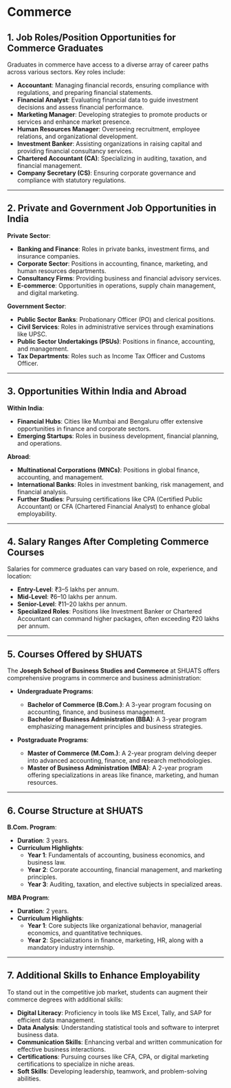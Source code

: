 # Commerce

## 1. Job Roles/Position Opportunities for Commerce Graduates

Graduates in commerce have access to a diverse array of career paths across various sectors. Key roles include:

- **Accountant**: Managing financial records, ensuring compliance with regulations, and preparing financial statements.
- **Financial Analyst**: Evaluating financial data to guide investment decisions and assess financial performance.
- **Marketing Manager**: Developing strategies to promote products or services and enhance market presence.
- **Human Resources Manager**: Overseeing recruitment, employee relations, and organizational development.
- **Investment Banker**: Assisting organizations in raising capital and providing financial consultancy services.
- **Chartered Accountant (CA)**: Specializing in auditing, taxation, and financial management.
- **Company Secretary (CS)**: Ensuring corporate governance and compliance with statutory regulations.

---

## 2. Private and Government Job Opportunities in India

**Private Sector**:

- **Banking and Finance**: Roles in private banks, investment firms, and insurance companies.
- **Corporate Sector**: Positions in accounting, finance, marketing, and human resources departments.
- **Consultancy Firms**: Providing business and financial advisory services.
- **E-commerce**: Opportunities in operations, supply chain management, and digital marketing.

**Government Sector**:

- **Public Sector Banks**: Probationary Officer (PO) and clerical positions.
- **Civil Services**: Roles in administrative services through examinations like UPSC.
- **Public Sector Undertakings (PSUs)**: Positions in finance, accounting, and management.
- **Tax Departments**: Roles such as Income Tax Officer and Customs Officer.

---

## 3. Opportunities Within India and Abroad

**Within India**:

- **Financial Hubs**: Cities like Mumbai and Bengaluru offer extensive opportunities in finance and corporate sectors.
- **Emerging Startups**: Roles in business development, financial planning, and operations.

**Abroad**:

- **Multinational Corporations (MNCs)**: Positions in global finance, accounting, and management.
- **International Banks**: Roles in investment banking, risk management, and financial analysis.
- **Further Studies**: Pursuing certifications like CPA (Certified Public Accountant) or CFA (Chartered Financial Analyst) to enhance global employability.

---

## 4. Salary Ranges After Completing Commerce Courses

Salaries for commerce graduates can vary based on role, experience, and location:

- **Entry-Level**: ₹3–5 lakhs per annum.
- **Mid-Level**: ₹6–10 lakhs per annum.
- **Senior-Level**: ₹11–20 lakhs per annum.
- **Specialized Roles**: Positions like Investment Banker or Chartered Accountant can command higher packages, often exceeding ₹20 lakhs per annum.

---

## 5. Courses Offered by SHUATS

The **Joseph School of Business Studies and Commerce** at SHUATS offers comprehensive programs in commerce and business administration:

- **Undergraduate Programs**:
  - **Bachelor of Commerce (B.Com.)**: A 3-year program focusing on accounting, finance, and business management.
  - **Bachelor of Business Administration (BBA)**: A 3-year program emphasizing management principles and business strategies.

- **Postgraduate Programs**:
  - **Master of Commerce (M.Com.)**: A 2-year program delving deeper into advanced accounting, finance, and research methodologies.
  - **Master of Business Administration (MBA)**: A 2-year program offering specializations in areas like finance, marketing, and human resources.

---

## 6. Course Structure at SHUATS

**B.Com. Program**:

- **Duration**: 3 years.
- **Curriculum Highlights**:
  - **Year 1**: Fundamentals of accounting, business economics, and business law.
  - **Year 2**: Corporate accounting, financial management, and marketing principles.
  - **Year 3**: Auditing, taxation, and elective subjects in specialized areas.

**MBA Program**:

- **Duration**: 2 years.
- **Curriculum Highlights**:
  - **Year 1**: Core subjects like organizational behavior, managerial economics, and quantitative techniques.
  - **Year 2**: Specializations in finance, marketing, HR, along with a mandatory industry internship.

---

## 7. Additional Skills to Enhance Employability

To stand out in the competitive job market, students can augment their commerce degrees with additional skills:

- **Digital Literacy**: Proficiency in tools like MS Excel, Tally, and SAP for efficient data management.
- **Data Analysis**: Understanding statistical tools and software to interpret business data.
- **Communication Skills**: Enhancing verbal and written communication for effective business interactions.
- **Certifications**: Pursuing courses like CFA, CPA, or digital marketing certifications to specialize in niche areas.
- **Soft Skills**: Developing leadership, teamwork, and problem-solving abilities.